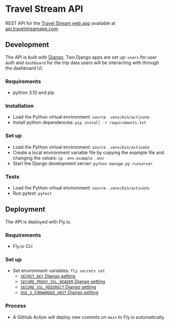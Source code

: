 # Travel Stream API

REST API for the [Travel Stream web app](https://travelstreamapp.com) available at [api.travelstreamapp.com](https://api.travelstreamapp.com).

## Development

The API is built with [Django](https://www.djangoproject.com/). Two Django apps are set up: `users` for user auth and `dashboard` for the trip data users will be interacting with through the dashboard UI.

### Requirements

- python 3.10 and pip

### Installation

- Load the Python virtual environment: `source .venv/bin/activate`
- Install python dependencies: `pip install -r requirements.txt`

### Set up

- Load the Python virtual environment: `source .venv/bin/activate`
- Create a local environment variable file by copying the example file and changing the values: `cp .env.example .env`
- Start the Django development server: `python manage.py runserver`

### Tests

- Load the Python virtual environment: `source .venv/bin/activate`
- Run pytest: `pytest`

## Deployment

The API is deployed with Fly.io.

### Requirements

- Fly.io CLI

### Set up

- Set environment variables: `fly secrets set`
  - [`SECRET_KEY` Django setting](https://docs.djangoproject.com/en/5.1/ref/settings/#std-setting-SECRET_KEY)
  - [`SECURE_PROXY_SSL_HEADER` Django setting](https://docs.djangoproject.com/en/5.1/ref/settings/#std-setting-SECURE_PROXY_SSL_HEADER)
  - [`SECURE_SSL_REDIRECT` Django setting](https://docs.djangoproject.com/en/5.1/ref/settings/#secure-ssl-redirect)
  - [`USE_X_FORWARDED_HOST` Django setting](https://docs.djangoproject.com/en/5.1/ref/settings/#std-setting-USE_X_FORWARDED_HOST)

### Process

- A GitHub Action will deploy new commits on `main` to Fly.io automatically.
